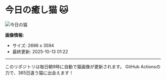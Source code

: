# 今日の癒し猫 🐱

![今日の猫](https://cdn2.thecatapi.com/images/dsn.jpg)

**画像情報:**
- サイズ: 2696 x 3594
- 最終更新: 2025-10-13 01:22

---

このリポジトリは毎日朝9時に自動で猫画像が更新されます。
GitHub Actionsの力で、365日違う猫に出会えます！
